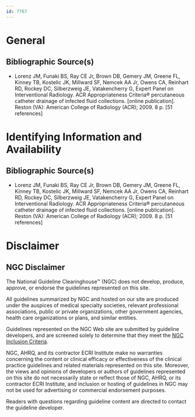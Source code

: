 ```yaml
---
id: 7767
---
```


# General

## Bibliographic Source(s)

- Lorenz JM, Funaki BS, Ray CE Jr, Brown DB, Gemery JM, Greene FL, Kinney TB, Kostelic JK, Millward SF, Nemcek AA Jr, Owens CA, Reinhart RD, Rockey DC, Silberzweig JE, Vatakencherry G, Expert Panel on Interventional Radiology. ACR Appropriateness Criteria® percutaneous catheter drainage of infected fluid collections. [online publication]. Reston (VA): American College of Radiology (ACR); 2009. 8 p. [51 references]

# Identifying Information and Availability

## Bibliographic Source(s)

- Lorenz JM, Funaki BS, Ray CE Jr, Brown DB, Gemery JM, Greene FL, Kinney TB, Kostelic JK, Millward SF, Nemcek AA Jr, Owens CA, Reinhart RD, Rockey DC, Silberzweig JE, Vatakencherry G, Expert Panel on Interventional Radiology. ACR Appropriateness Criteria® percutaneous catheter drainage of infected fluid collections. [online publication]. Reston (VA): American College of Radiology (ACR); 2009. 8 p. [51 references]

# Disclaimer

## NGC Disclaimer

The National Guideline Clearinghouse™ (NGC) does not develop, produce, approve, or endorse the guidelines represented on this site.

All guidelines summarized by NGC and hosted on our site are produced under the auspices of medical specialty societies, relevant professional associations, public or private organizations, other government agencies, health care organizations or plans, and similar entities.

Guidelines represented on the NGC Web site are submitted by guideline developers, and are screened solely to determine that they meet the [NGC Inclusion Criteria](/help-and-about/summaries/inclusion-criteria).

NGC, AHRQ, and its contractor ECRI Institute make no warranties concerning the content or clinical efficacy or effectiveness of the clinical practice guidelines and related materials represented on this site. Moreover, the views and opinions of developers or authors of guidelines represented on this site do not necessarily state or reflect those of NGC, AHRQ, or its contractor ECRI Institute, and inclusion or hosting of guidelines in NGC may not be used for advertising or commercial endorsement purposes.

Readers with questions regarding guideline content are directed to contact the guideline developer.

